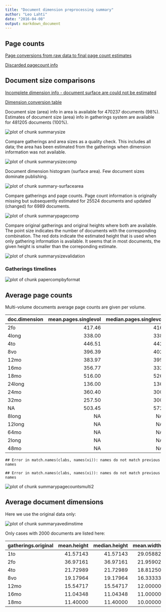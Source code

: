 ```yaml
---
title: "Document dimension preprocessing summary"
author: "Leo Lahti"
date: "2016-04-08"
output: markdown_document
---
```



## Page counts

[Page conversions from raw data to final page count estimates](https://raw.githubusercontent.com/rOpenGov/estc/master/inst/examples/output.tables/pagecount_conversion_nontrivial.csv)

<!--[Page conversions from raw data to final page count estimates with volume info](https://raw.githubusercontent.com/rOpenGov/estc/master/inst/examples/output.tables/page_conversion_table_full.csv)-->

[Discarded pagecount info](https://raw.githubusercontent.com/rOpenGov/estc/master/inst/examples/output.tables/pagecount_discarded.csv)



## Document size comparisons

[Incomplete dimension info - document surface are could not be estimated](https://raw.githubusercontent.com/rOpenGov/estc/master/inst/examples/output.tables/physical_dimension_incomplete.csv)

[Dimension conversion table](https://raw.githubusercontent.com/rOpenGov/estc/master/inst/examples/output.tables/conversions_physical_dimension.csv)

<!--[Discarded dimension info](https://raw.githubusercontent.com/rOpenGov/estc/master/inst/examples/output.tables/dimensions_discarded.csv)-->

Document size (area) info in area is available for 470237 documents (98%). Estimates of document size (area) info in gatherings system are available for 481205 documents (100%). 

![plot of chunk summarysize](figure/summarysize-1.png)


Compare gatherings and area sizes as a quality check. This includes all data; the area has been estimated from the gatherings when dimension information was not available.

![plot of chunk summarysizecomp](figure/summarysizecomp-1.png)

Document dimension histogram (surface area). Few document sizes dominate publishing.

![plot of chunk summary-surfacearea](figure/summary-surfacearea-1.png)


Compare gatherings and page counts. Page count information is originally missing but subsequently estimated for 25524 documents and updated (changed) for 6989 documents. 


![plot of chunk summarypagecomp](figure/summarypagecomp-1.png)

Compare original gatherings and original heights where both are available. The point size indicates the number of documents with the corresponding combination. The red dots indicate the estimated height that is used when only gathering information is available. It seems that in most documents, the given height is smaller than the correponding estimate.

![plot of chunk summarysizevalidation](figure/summarysizevalidation-1.png)

### Gatherings timelines

![plot of chunk papercompbyformat](figure/papercompbyformat-1.png)

## Average page counts 

Multi-volume documents average page counts are given per volume.


|doc.dimension | mean.pages.singlevol| median.pages.singlevol| n.singlevol| mean.pages.multivol| median.pages.multivol| n.multivol| mean.pages.issue| median.pages.issue| n.issue|
|:-------------|--------------------:|----------------------:|-----------:|-------------------:|---------------------:|----------:|----------------:|------------------:|-------:|
|2fo           |               417.46|                    416|         197|              350.29|                373.00|       2993|            29.09|                 28|   31461|
|4long         |               338.00|                    338|           1|                 NaN|                    NA|          1|            13.14|                  8|       7|
|4to           |               446.51|                    442|         888|               43.32|                 24.00|       4740|            26.26|                 24|   35268|
|8vo           |               396.39|                    402|         698|              201.93|                200.00|      12299|            25.81|                 24|   54538|
|12mo          |               383.97|                    395|         180|               35.23|                 27.00|       6488|            25.45|                 24|   24868|
|16mo          |               356.77|                    332|          13|               88.18|                 79.00|        111|            23.92|                 24|     720|
|18mo          |               516.00|                    526|           4|              115.12|                120.00|        173|            26.97|                 24|     716|
|24long        |               136.00|                    136|           1|              371.00|                371.00|          4|            27.35|                 24|      31|
|24mo          |               360.40|                    300|           5|              234.27|                238.00|        100|            26.06|                 24|     578|
|32mo          |               257.50|                    300|           4|              237.54|                237.54|         46|            22.99|                 24|     240|
|NA            |               503.45|                    572|          40|              156.31|                150.67|        383|            23.76|                 24|    3053|
|8long         |                   NA|                     NA|          NA|               16.00|                 16.00|          1|            18.38|                 16|      16|
|12long        |                   NA|                     NA|          NA|                6.00|                  6.00|         11|            24.70|                 24|     132|
|64mo          |                   NA|                     NA|          NA|               31.00|                 31.00|          1|            28.15|                 30|      26|
|2long         |                   NA|                     NA|          NA|                  NA|                    NA|         NA|            28.95|                 24|      19|
|48mo          |                   NA|                     NA|          NA|                  NA|                    NA|         NA|            26.00|                 18|       5|



```
## Error in match.names(clabs, names(xi)): names do not match previous names
```

```
## Error in match.names(clabs, names(xi)): names do not match previous names
```

![plot of chunk summarypagecountsmulti2](figure/summarypagecountsmulti2-1.png)


## Average document dimensions 

Here we use the original data only:

![plot of chunk summaryavedimstime](figure/summaryavedimstime-1.png)




Only cases with 2000 documents are listed here:


|gatherings.original | mean.height| median.height| mean.width| median.width|   n|
|:-------------------|-----------:|-------------:|----------:|------------:|---:|
|1to                 |    41.57143|      41.57143|   29.05882|     29.05882|  28|
|2fo                 |    36.97161|      36.97161|   21.95902|     21.95902| 775|
|4to                 |    21.72989|      21.72989|   18.81250|     18.81250| 522|
|8vo                 |    19.17964|      19.17964|   16.33333|     16.33333| 668|
|12mo                |    15.54717|      15.54717|   12.00000|     12.00000| 107|
|16mo                |    11.04348|      11.04348|   11.00000|     11.00000|  23|
|18mo                |    11.40000|      11.40000|   10.00000|     10.00000|   5|

